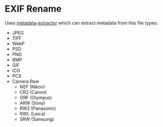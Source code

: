 # EXIF Rename

Uses [metadata-extractor](https://github.com/drewnoakes/metadata-extractor) which can extract metadata from this file types:
* JPEG
* TIFF
* WebP
* PSD
* PNG
* BMP
* GIF
* ICO
* PCX
* Camera Raw
  * NEF (Nikon)
  * CR2 (Canon) 
  * ORF (Olympus) 
  * ARW (Sony)
  * RW2 (Panasonic)
  * RWL (Leica)
  * SRW (Samsung)